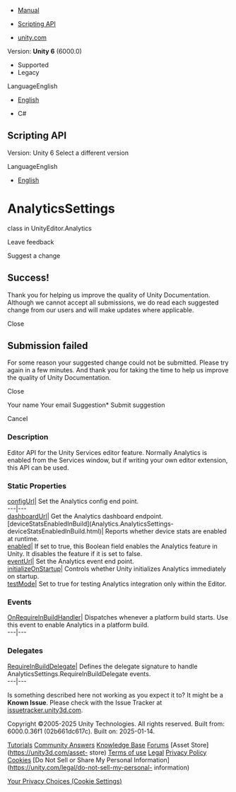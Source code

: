 [ ]()

  * [Manual](../Manual/index.html)
  * [Scripting API](../ScriptReference/index.html)

  * [unity.com](https://unity.com/)

Version: **Unity 6** (6000.0)

  * Supported
  * Legacy

LanguageEnglish

  * [English]()

  * C#

[ ](https://docs.unity3d.com)

## Scripting API

Version: Unity 6 Select a different version

LanguageEnglish

  * [English]()

# AnalyticsSettings

class in UnityEditor.Analytics

Leave feedback

Suggest a change

## Success!

Thank you for helping us improve the quality of Unity Documentation. Although
we cannot accept all submissions, we do read each suggested change from our
users and will make updates where applicable.

Close

## Submission failed

For some reason your suggested change could not be submitted. Please <a>try
again</a> in a few minutes. And thank you for taking the time to help us
improve the quality of Unity Documentation.

Close

Your name Your email Suggestion* Submit suggestion

Cancel

[ ]()

### Description

Editor API for the Unity Services editor feature. Normally Analytics is
enabled from the Services window, but if writing your own editor extension,
this API can be used.

### Static Properties

[configUrl](Analytics.AnalyticsSettings-configUrl.html)| Set the Analytics
config end point.  
---|---  
[dashboardUrl](Analytics.AnalyticsSettings-dashboardUrl.html)| Get the
Analytics dashboard endpoint.  
[deviceStatsEnabledInBuild](Analytics.AnalyticsSettings-
deviceStatsEnabledInBuild.html)| Reports whether device stats are enabled at
runtime.  
[enabled](Analytics.AnalyticsSettings-enabled.html)| If set to true, this
Boolean field enables the Analytics feature in Unity. It disables the feature
if it is set to false.  
[eventUrl](Analytics.AnalyticsSettings-eventUrl.html)| Set the Analytics event
end point.  
[initializeOnStartup](Analytics.AnalyticsSettings-initializeOnStartup.html)|
Controls whether Unity initializes Analytics immediately on startup.  
[testMode](Analytics.AnalyticsSettings-testMode.html)| Set to true for testing
Analytics integration only within the Editor.  
  
### Events

[OnRequireInBuildHandler](Analytics.AnalyticsSettings.OnRequireInBuildHandler.html)|
Dispatches whenever a platform build starts. Use this event to enable
Analytics in a platform build.  
---|---  
  
### Delegates

[RequireInBuildDelegate](Analytics.AnalyticsSettings.RequireInBuildDelegate.html)|
Defines the delegate signature to handle
AnalyticsSettings.RequireInBuildDelegate events.  
---|---  
  
Is something described here not working as you expect it to? It might be a
**Known Issue**. Please check with the Issue Tracker at
[issuetracker.unity3d.com](https://issuetracker.unity3d.com).

Copyright ©2005-2025 Unity Technologies. All rights reserved. Built from:
6000.0.36f1 (02b661dc617c). Built on: 2025-01-14.

[Tutorials](https://unity3d.com/learn) [Community
Answers](https://answers.unity3d.com) [Knowledge
Base](https://support.unity3d.com/hc/en-us)
[Forums](https://forum.unity3d.com) [Asset Store](https://unity3d.com/asset-
store) [Terms of use](https://docs.unity3d.com/Manual/TermsOfUse.html)
[Legal](https://unity.com/legal) [Privacy
Policy](https://unity.com/legal/privacy-policy)
[Cookies](https://unity.com/legal/cookie-policy) [Do Not Sell or Share My
Personal Information](https://unity.com/legal/do-not-sell-my-personal-
information)

[Your Privacy Choices (Cookie Settings)](javascript:void\(0\);)

